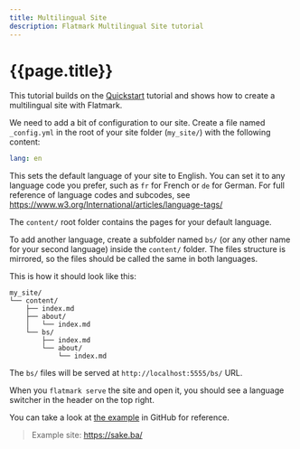 ```yaml
---
title: Multilingual Site
description: Flatmark Multilingual Site tutorial
---
```


# {{page.title}}

This tutorial builds on the [Quickstart](/tutorials/quickstart.html) tutorial 
and shows how to create a multilingual site with Flatmark.

We need to add a bit of configuration to our site.
Create a file named `_config.yml` in the root of your site folder (`my_site/`) with the following content:

```yaml
lang: en
```
This sets the default language of your site to English.
You can set it to any language code you prefer, such as `fr` for French or `de` for German.
For full reference of language codes and subcodes, see https://www.w3.org/International/articles/language-tags/

The `content/` root folder contains the pages for your default language.

To add another language, create a subfolder named `bs/` 
(or any other name for your second language) inside the `content/` folder.
The files structure is mirrored, so the files should be called the same in both languages.

This is how it should look like this:
```
my_site/
└── content/
    ├── index.md
    ├── about/
    │   └── index.md
    └── bs/
        ├── index.md
        └── about/
            └── index.md
```

The `bs/` files will be served at `http://localhost:5555/bs/` URL.

When you `flatmark serve` the site and open it,
you should see a language switcher in the header on the top right.

You can take a look at 
[the example](https://github.com/sake92/flatmark/tree/main/examples/multilang)
in GitHub for reference.


> Example site: https://sake.ba/

